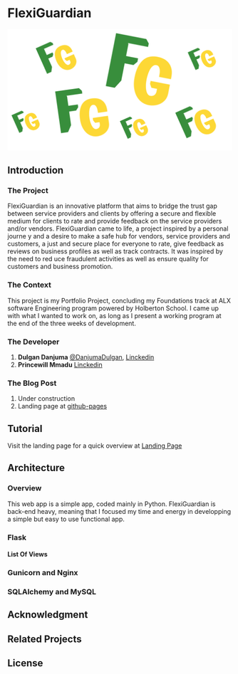 # FlexiGuardian
![FG](/landing_page/style/bgpng.png)

## Introduction

### The Project

FlexiGuardian is an innovative platform that aims to bridge the trust gap between service providers and clients by offering a secure and flexible medium for clients to rate and provide feedback on the service providers and/or vendors.
FlexiGuardian came to life, a project inspired by a personal journe
y and a desire to make a safe hub for vendors, service providers and customers, a just and secure place for everyone to rate, give feedback as reviews on business profiles as well as track contracts. It was inspired by the need to red
uce fraudulent activities as well as ensure quality for customers and business promotion.

### The Context
This project is my Portfolio Project, concluding my Foundations track at ALX software Engineering program powered by Holberton School. I came up with what I wanted to work on, as long as I present a working program at the end of the three weeks of development.

### The Developer
1. **Dulgan Danjuma** [@DanjumaDulgan](https://twitter.com/DanjumaDulgan), [Linckedin](https://www.linkedin.com/in/dulgan-danjuma)
2. **Princewill Mmadu** [Linckedin](https://www.linkedin.com/in/princewillmmadu)
### The Blog Post
1. Under construction
2. Landing page at [github-pages](https://dulgan1.github.io/FlexiGuardian/landing_page)
## Tutorial
Visit the landing page for a quick overview at [Landing Page](https://dulgan1.github.io/FlexiGuardian/landing_page)
## Architecture
### Overview
This web app is a simple app, coded mainly in Python. FlexiGuardian is back-end heavy, meaning that I focused my time and energy in developping a simple but easy to use functional app.

### Flask

#### List Of Views
### Gunicorn and Nginx
### SQLAlchemy and MySQL
## Acknowledgment
## Related Projects
## License
